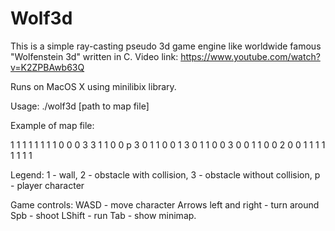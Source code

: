 # Wolf3d
This is a simple ray-casting pseudo 3d game engine like worldwide famous "Wolfenstein 3d" written in C.
Video link: https://www.youtube.com/watch?v=K2ZPBAwb63Q

Runs on MacOS X using minilibix library.

Usage:
./wolf3d [path to map file]

Example of map file:

1 1 1 1 1 1 1
1 0 0 0 3 3 1
1 0 0 p 3 0 1
1 0 0 1 3 0 1
1 0 0 3 0 0 1
1 0 0 2 0 0 1
1 1 1 1 1 1 1

Legend:
1 - wall, 2 - obstacle with collision, 3 - obstacle without collision, p - player character

Game controls:
WASD - move character
Arrows left and right - turn around
Spb - shoot
LShift - run
Tab - show minimap.
